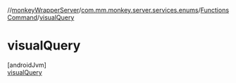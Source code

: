 //[monkeyWrapperServer](../../../../index.md)/[com.mm.monkey.server.services.enums](../../index.md)/[FunctionsCommand](../index.md)/[visualQuery](index.md)

# visualQuery

[androidJvm]\
[visualQuery](index.md)